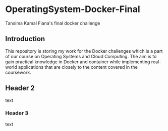 # OperatingSystem-Docker-Final
Tansima Kamal Fiana's final docker challenge

## Introduction
This repository is storing my work for the Docker challenges which is a part of our course on Operating Systems and Cloud Computing. The aim is to gain practical knowledge in Docker and container while implementing real-world applications that are closely to the content covered in the coursework.

## Header 2
text

### Header 3
text

